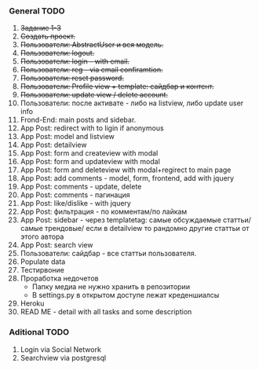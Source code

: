 ### General TODO
1.  ~~Задание 1-3~~
2.  ~~Создать проект.~~
3.  ~~Пользователи: AbstractUser и вся модель.~~
4.  ~~Пользователи: logout.~~
5.  ~~Пользователи: login - with email.~~
6.  ~~Пользователи: reg - via email confiramtion.~~
7.  ~~Пользователи: reset password.~~
8.  ~~Пользователи: Profile view + template: сайдбар и контент.~~
9.  ~~Пользователи: update view / delete account.~~
10. Пользователи: после активате - либо на listview, либо update user info
11. Frond-End: main posts and sidebar.
12. App Post: redirect with to ligin if anonymous
13. App Post: model and listview
14. App Post: detailview
15. App Post: form and createview with modal
16. App Post: form and updateview with modal
17. App Post: form and deleteview with modal+regirect to main page
18. App Post: add comments - model, form, frontend, add with jquery
19. App Post: comments - update, delete
20. App Post: comments - пагинация
21. App Post: like/dislike - with jquery
22. App Post: фильтрация - по комментам/по лайкам
23. App Post: sidebar - через templatetag: самые обсуждаемые статтьи/ самые трендовые/ если в detailview то рандомно другие статтьи от этого автора
24. App Post: search view
25. Пользователи: сайдбар - все статтьи пользователя.
26. Populate data 
27. Тестирвоние
28. Проработка недочетов 
    - Папку медиа не нужно хранить в репозитории
    - В settings.py в открытом доступе лежат креденшиалсы
29. Heroku
30. READ ME - detail with all tasks and some description

### Aditional TODO
1.  Login via Social Network
2.  Searchview via postgresql